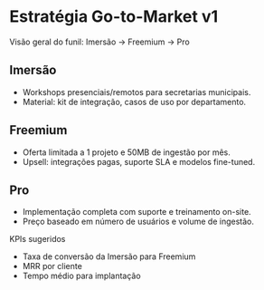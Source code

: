 # Estratégia Go-to-Market v1

Visão geral do funil: Imersão -> Freemium -> Pro

## Imersão
- Workshops presenciais/remotos para secretarias municipais.
- Material: kit de integração, casos de uso por departamento.

## Freemium
- Oferta limitada a 1 projeto e 50MB de ingestão por mês.
- Upsell: integrações pagas, suporte SLA e modelos fine-tuned.

## Pro
- Implementação completa com suporte e treinamento on-site.
- Preço baseado em número de usuários e volume de ingestão.

KPIs sugeridos
- Taxa de conversão da Imersão para Freemium
- MRR por cliente
- Tempo médio para implantação
